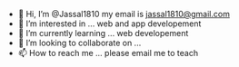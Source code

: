 - 👋 Hi, I’m @Jassal1810 my email is jassal1810@gmail.com
- 👀 I’m interested in ... web and app developement 
- 🌱 I’m currently learning ... web developement
- 💞️ I’m looking to collaborate on ...
- 📫 How to reach me ... please email me to teach

<!---
Jassal1810/Jassal1810 is a ✨ special ✨ repository because its `README.md` (this file) appears on your GitHub profile.
You can click the Preview link to take a look at your changes.
--->

